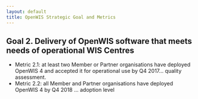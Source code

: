 ```yaml
---
layout: default
title: OpenWIS Strategic Goal and Metrics
---
```


## Goal 2. Delivery of OpenWIS software that meets needs of operational WIS Centres ##
- Metric 2.1: at least two Member or Partner organisations have deployed OpenWIS 4 and accepted it for operational use by Q4 2017... quality assessment.
- Metric 2.2: all Member and Partner organisations have deployed OpenWIS 4 by Q4 2018 … adoption level
